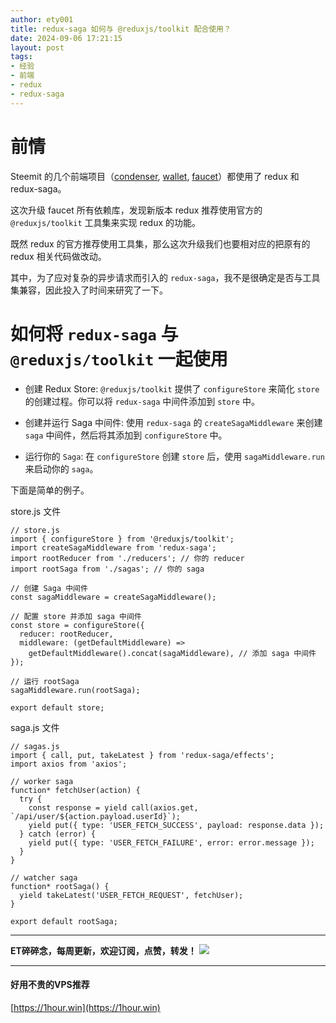 ```yaml
---
author: ety001
title: redux-saga 如何与 @reduxjs/toolkit 配合使用？
date: 2024-09-06 17:21:15
layout: post
tags:
- 经验
- 前端
- redux
- redux-saga
---
```


# 前情

Steemit 的几个前端项目（[condenser](https://github.com/steemit/condenser), [wallet](https://github.com/steemit/wallet), [faucet](https://github.com/steemit/faucet)）都使用了 redux 和 redux-saga。

这次升级 faucet 所有依赖库，发现新版本 redux 推荐使用官方的 `@reduxjs/toolkit` 工具集来实现 redux 的功能。

既然 redux 的官方推荐使用工具集，那么这次升级我们也要相对应的把原有的 redux 相关代码做改动。

其中，为了应对复杂的异步请求而引入的 `redux-saga`，我不是很确定是否与工具集兼容，因此投入了时间来研究了一下。

# 如何将 `redux-saga` 与 `@reduxjs/toolkit` 一起使用

* 创建 Redux Store: `@reduxjs/toolkit` 提供了 `configureStore` 来简化 `store` 的创建过程。你可以将 `redux-saga` 中间件添加到 `store` 中。

* 创建并运行 Saga 中间件: 使用 `redux-saga` 的 `createSagaMiddleware` 来创建 `saga` 中间件，然后将其添加到 `configureStore` 中。

* 运行你的 `Saga`: 在 `configureStore` 创建 `store` 后，使用 `sagaMiddleware.run` 来启动你的 `saga`。

下面是简单的例子。

store.js 文件

```
// store.js
import { configureStore } from '@reduxjs/toolkit';
import createSagaMiddleware from 'redux-saga';
import rootReducer from './reducers'; // 你的 reducer
import rootSaga from './sagas'; // 你的 saga

// 创建 Saga 中间件
const sagaMiddleware = createSagaMiddleware();

// 配置 store 并添加 saga 中间件
const store = configureStore({
  reducer: rootReducer,
  middleware: (getDefaultMiddleware) =>
    getDefaultMiddleware().concat(sagaMiddleware), // 添加 saga 中间件
});

// 运行 rootSaga
sagaMiddleware.run(rootSaga);

export default store;
```

saga.js 文件

```
// sagas.js
import { call, put, takeLatest } from 'redux-saga/effects';
import axios from 'axios';

// worker saga
function* fetchUser(action) {
  try {
    const response = yield call(axios.get, `/api/user/${action.payload.userId}`);
    yield put({ type: 'USER_FETCH_SUCCESS', payload: response.data });
  } catch (error) {
    yield put({ type: 'USER_FETCH_FAILURE', error: error.message });
  }
}

// watcher saga
function* rootSaga() {
  yield takeLatest('USER_FETCH_REQUEST', fetchUser);
}

export default rootSaga;
```

---

**ET碎碎念，每周更新，欢迎订阅，点赞，转发！**
![](https://cdn.steemitimages.com/DQmNqMmFcstxiRQqGStZSSEPEN4Z23cywF1whi91qbGTXxn/640.gif)

---
#### 好用不贵的VPS推荐
[https://1hour.win](https://1hour.win)